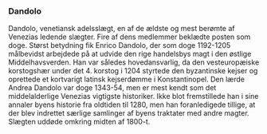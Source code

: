 ### Dandolo


Dandolo, venetiansk adelsslægt, en af de ældste og mest berømte af Venezias ledende slægter. Fire af dens medlemmer beklædte posten som doge. Størst betydning fik Enrico Dandolo, der som doge 1192-1205 målbevidst arbejdede på at udvide den rige handelsbys magt i den østlige Middelhavsverden. Han var således hovedansvarlig, da den vesteuropæiske korstogshær under det 4. korstog i 1204 styrtede den byzantinske kejser og oprettede et kortvarigt latinsk kejserdømme i Konstantinopel. Den lærde Andrea Dandolo var doge 1343-54, men er mest kendt som det middelalderlige Venezias vigtigste historiker. Ikke blot fremstillede han i sine annaler byens historie fra oldtiden til 1280, men han foranledigede tillige, at der blev indrettet særlige samlinger af byens traktater med andre magter. Slægten uddøde omkring midten af 1800-t.